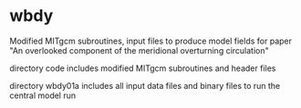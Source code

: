 # wbdy
Modified MITgcm subroutines, input files to produce model fields for paper "An overlooked component of the meridional overturning circulation"

directory code includes modified MITgcm subroutines and header files

directory wbdy01a includes all input data files and binary files to run the central model run
